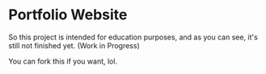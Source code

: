 # Portfolio Website
So this project is intended for education purposes, and as you can see, it's still not finished yet. (Work in Progress)

You can fork this if you want, lol.
